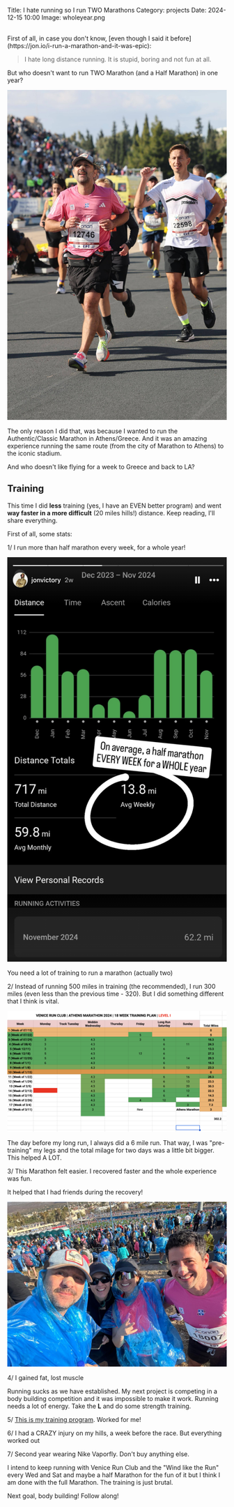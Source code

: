 Title: I hate running so I run TWO Marathons
Category: projects 
Date: 2024-12-15 10:00
Image: wholeyear.png

<br>
First of all, in case you don't know, [even though I said it before](https://jon.io/i-run-a-marathon-and-it-was-epic): 

> I hate long distance running. It is stupid, boring and not fun at all.

But who doesn't want to run TWO Marathon (and a Half Marathon) in one year?

![](images/done.jpeg)

The only reason I did that, was because I wanted to run the Authentic/Classic Marathon in Athens/Greece. And it was an amazing experience running the same route (from the city of Marathon to Athens) to the iconic stadium.

And who doesn't like flying for a week to Greece and back to LA?

## Training

This time I did **less** training (yes, I have an EVEN better program) and went **way faster in a more difficult** (20 miles hills!) distance. Keep reading, I'll share everything. 

First of all, some stats:

1/ I run more than half marathon every week, for a whole year!

![](images/wholeyear.png)

You need a lot of training to run a marathon (actually two)

2/ Instead of running 500 miles in training (the recommended), I run 300 miles (even less than the previous time - 320). But I did something different that I think is vital.

![](images/runless.png)

The day before my long run, I always did a 6 mile run. That way, I was "pre-training" my legs and the total milage for two days was a little bit bigger. This helped A LOT.

3/ This Marathon felt easier. I recovered faster and the whole experience was fun.

It helped that I had friends during the recovery!

![](images/runningf.jpg)

4/ I gained fat, lost muscle

Running sucks as we have established. My next project is competing in a body building competition and it was impossible to make it work. Running needs a lot of energy. Take the **L** and do some strength training.

5/ [This is my training program](https://docs.google.com/spreadsheets/d/1OIjTL3fHO_lxoR9dRxNFt_QyjwKsLKANRX6CoziH2oU/edit?usp=sharing). Worked for me!

6/ I had a CRAZY injury on my hills, a week before the race. But everything worked out

7/ Second year wearing Nike Vaporfly. Don't buy anything else.


I intend to keep running with Venice Run Club and the "Wind like the Run" every Wed and Sat and maybe a half Marathon for the fun of it but I think I am done with the full Marathon. The training is just brutal.

Next goal, body building! Follow along!